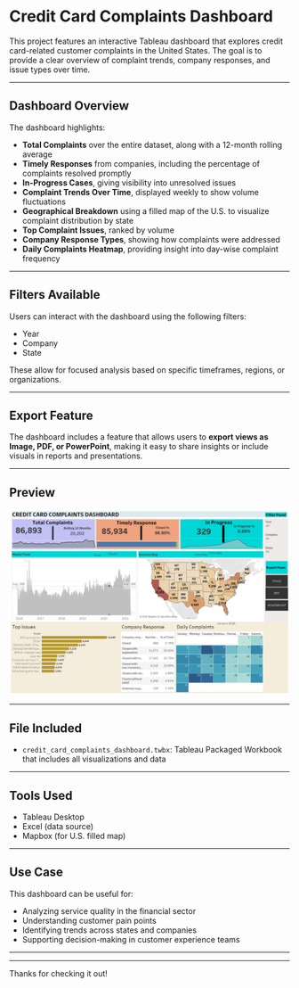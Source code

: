# Credit Card Complaints Dashboard

This project features an interactive Tableau dashboard that explores credit card-related customer complaints in the United States. The goal is to provide a clear overview of complaint trends, company responses, and issue types over time.

---

## Dashboard Overview

The dashboard highlights:

- **Total Complaints** over the entire dataset, along with a 12-month rolling average
- **Timely Responses** from companies, including the percentage of complaints resolved promptly
- **In-Progress Cases**, giving visibility into unresolved issues
- **Complaint Trends Over Time**, displayed weekly to show volume fluctuations
- **Geographical Breakdown** using a filled map of the U.S. to visualize complaint distribution by state
- **Top Complaint Issues**, ranked by volume
- **Company Response Types**, showing how complaints were addressed
- **Daily Complaints Heatmap**, providing insight into day-wise complaint frequency

---

## Filters Available

Users can interact with the dashboard using the following filters:
- Year
- Company
- State

These allow for focused analysis based on specific timeframes, regions, or organizations.

---

## Export Feature

The dashboard includes a feature that allows users to **export views as Image, PDF, or PowerPoint**, making it easy to share insights or include visuals in reports and presentations.

---

## Preview

![Credit Card Complaints Dashboard](credit_card_complaints_dashboard.png)

---

## File Included

- `credit_card_complaints_dashboard.twbx`: Tableau Packaged Workbook that includes all visualizations and data

---

## Tools Used

- Tableau Desktop
- Excel (data source)
- Mapbox (for U.S. filled map)

---

## Use Case

This dashboard can be useful for:
- Analyzing service quality in the financial sector
- Understanding customer pain points
- Identifying trends across states and companies
- Supporting decision-making in customer experience teams

---



---

Thanks for checking it out!
